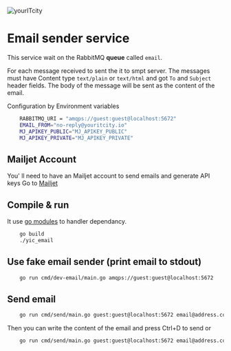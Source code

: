 
![yourITcity](https://storage.gra5.cloud.ovh.net/v1/AUTH_b49a48a77ecf40ff9e51a30fdf28633c/yic/yourITcity%201%20transparent%20300%20x%20324.png?temp_url_expires=1570545027&temp_url_sig=6a6d20d61404e29f9e132fb49ab09cf6abd4e778)

# Email sender service

This service wait on the RabbitMQ __queue__ called `email`.

For each message received to sent the it to smpt server.
The messages must have Content type `text/plain` or `text/html` and got `To` and `Subject` header fields. The body of the message will be sent as the content of the email.

Configuration by Environment variables

``` sh
    RABBITMQ_URI = "amqps://guest:guest@localhost:5672"
    EMAIL_FROM="no-reply@youritcity.io"
    MJ_APIKEY_PUBLIC="MJ_APIKEY_PUBLIC"
    MJ_APIKEY_PRIVATE="MJ_APIKEY_PRIVATE"

```
## Mailjet Account

You' ll need to have an Mailjet account to send emails and generate API keys
Go to [Mailjet](https://dev.mailjet.com)
## Compile & run

It use [go modules](https://blog.golang.org/using-go-moduleshttps://blog.golang.org/using-go-modules) to handler dependancy.

```sh
    go build
    ./yic_email
```

## Use fake email sender (print email to stdout)

```sh
    go run cmd/dev-email/main.go amqps://guest:guest@localhost:5672
```

## Send email

```sh
    go run cmd/send/main.go guest:guest@localhost:5672 email@address.com ["Subject with space"]
```

Then you can write the content of the email and press Ctrl+D to send or

```sh
    go run cmd/send/main.go guest:guest@localhost:5672 email@address.com ["Subject with space"] < content_file
```
